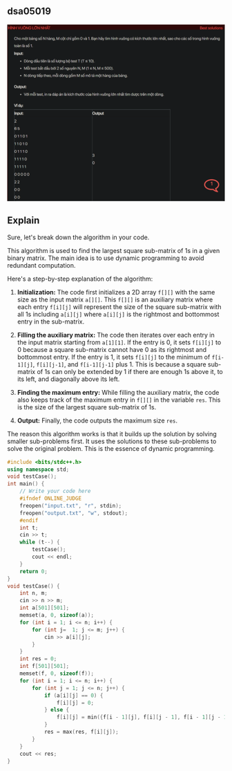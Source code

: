 ## dsa05019
![alt text](image.png)
## Explain
Sure, let's break down the algorithm in your code.

This algorithm is used to find the largest square sub-matrix of 1s in a given binary matrix. The main idea is to use dynamic programming to avoid redundant computation.

Here's a step-by-step explanation of the algorithm:

1. **Initialization:** The code first initializes a 2D array `f[][]` with the same size as the input matrix `a[][]`. This `f[][]` is an auxiliary matrix where each entry `f[i][j]` will represent the size of the square sub-matrix with all 1s including `a[i][j]` where `a[i][j]` is the rightmost and bottommost entry in the sub-matrix.

2. **Filling the auxiliary matrix:** The code then iterates over each entry in the input matrix starting from `a[1][1]`. If the entry is 0, it sets `f[i][j]` to 0 because a square sub-matrix cannot have 0 as its rightmost and bottommost entry. If the entry is 1, it sets `f[i][j]` to the minimum of `f[i-1][j]`, `f[i][j-1]`, and `f[i-1][j-1]` plus 1. This is because a square sub-matrix of 1s can only be extended by 1 if there are enough 1s above it, to its left, and diagonally above its left.

3. **Finding the maximum entry:** While filling the auxiliary matrix, the code also keeps track of the maximum entry in `f[][]` in the variable `res`. This is the size of the largest square sub-matrix of 1s.

4. **Output:** Finally, the code outputs the maximum size `res`.

The reason this algorithm works is that it builds up the solution by solving smaller sub-problems first. It uses the solutions to these sub-problems to solve the original problem. This is the essence of dynamic programming.

```cpp
#include <bits/stdc++.h>
using namespace std;
void testCase();
int main() {
    // Write your code here
    #ifndef ONLINE_JUDGE
    freopen("input.txt", "r", stdin);
    freopen("output.txt", "w", stdout);
    #endif
    int t;
    cin >> t;
    while (t--) {
        testCase();
        cout << endl;
    }
    return 0;
}
void testCase() {
    int n, m;
    cin >> n >> m;
    int a[501][501];
    memset(a, 0, sizeof(a));
    for (int i = 1; i <= n; i++) {
        for (int j=  1; j <= m; j++) {
            cin >> a[i][j];
        }
    }
    int res = 0;
    int f[501][501];
    memset(f, 0, sizeof(f));
    for (int i = 1; i <= n; i++) {
        for (int j = 1; j <= n; j++) {
            if (a[i][j] == 0) {
                f[i][j] = 0;
            } else {
                f[i][j] = min({f[i - 1][j], f[i][j - 1], f[i - 1][j - 1]}) + 1;
            }
            res = max(res, f[i][j]);
        }
    }
    cout << res;
}
```
